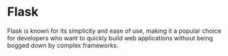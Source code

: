 # Flask
Flask is known for its simplicity and ease of use, making it a popular choice for developers who want to quickly build web applications without being bogged down by complex frameworks.
